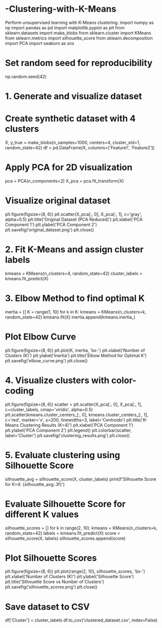 # -Clustering-with-K-Means
 Perform unsupervised learning with K-Means clustering.
import numpy as np
import pandas as pd
import matplotlib.pyplot as plt
from sklearn.datasets import make_blobs
from sklearn.cluster import KMeans
from sklearn.metrics import silhouette_score
from sklearn.decomposition import PCA
import seaborn as sns

# Set random seed for reproducibility
np.random.seed(42)

# 1. Generate and visualize dataset
# Create synthetic dataset with 4 clusters
X, y_true = make_blobs(n_samples=1000, centers=4, cluster_std=1, random_state=42)
df = pd.DataFrame(X, columns=['Feature1', 'Feature2'])

# Apply PCA for 2D visualization
pca = PCA(n_components=2)
X_pca = pca.fit_transform(X)

# Visualize original dataset
plt.figure(figsize=(8, 6))
plt.scatter(X_pca[:, 0], X_pca[:, 1], c='gray', alpha=0.5)
plt.title('Original Dataset (PCA Reduced)')
plt.xlabel('PCA Component 1')
plt.ylabel('PCA Component 2')
plt.savefig('original_dataset.png')
plt.close()

# 2. Fit K-Means and assign cluster labels
kmeans = KMeans(n_clusters=4, random_state=42)
cluster_labels = kmeans.fit_predict(X)

# 3. Elbow Method to find optimal K
inertia = []
K = range(1, 10)
for k in K:
    kmeans = KMeans(n_clusters=k, random_state=42)
    kmeans.fit(X)
    inertia.append(kmeans.inertia_)

# Plot Elbow Curve
plt.figure(figsize=(8, 6))
plt.plot(K, inertia, 'bx-')
plt.xlabel('Number of Clusters (K)')
plt.ylabel('Inertia')
plt.title('Elbow Method for Optimal K')
plt.savefig('elbow_curve.png')
plt.close()

# 4. Visualize clusters with color-coding
plt.figure(figsize=(8, 6))
scatter = plt.scatter(X_pca[:, 0], X_pca[:, 1], c=cluster_labels, cmap='viridis', alpha=0.5)
plt.scatter(kmeans.cluster_centers_[:, 0], kmeans.cluster_centers_[:, 1], 
           c='red', marker='x', s=200, linewidths=3, label='Centroids')
plt.title('K-Means Clustering Results (K=4)')
plt.xlabel('PCA Component 1')
plt.ylabel('PCA Component 2')
plt.legend()
plt.colorbar(scatter, label='Cluster')
plt.savefig('clustering_results.png')
plt.close()

# 5. Evaluate clustering using Silhouette Score
silhouette_avg = silhouette_score(X, cluster_labels)
print(f'Silhouette Score for K=4: {silhouette_avg:.3f}')

# Evaluate Silhouette Score for different K values
silhouette_scores = []
for k in range(2, 10):
    kmeans = KMeans(n_clusters=k, random_state=42)
    labels = kmeans.fit_predict(X)
    score = silhouette_score(X, labels)
    silhouette_scores.append(score)

# Plot Silhouette Scores
plt.figure(figsize=(8, 6))
plt.plot(range(2, 10), silhouette_scores, 'bx-')
plt.xlabel('Number of Clusters (K)')
plt.ylabel('Silhouette Score')
plt.title('Silhouette Score vs Number of Clusters')
plt.savefig('silhouette_scores.png')
plt.close()

# Save dataset to CSV
df['Cluster'] = cluster_labels
df.to_csv('clustered_dataset.csv', index=False)
